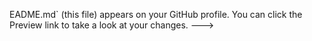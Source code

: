 
EADME.md` (this file) appears on your GitHub profile.
You can click the Preview link to take a look at your changes.
--->
